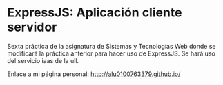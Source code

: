 ExpressJS: Aplicación cliente servidor
===================
Sexta práctica de la asignatura de Sistemas y Tecnologías Web donde se modificará la práctica anterior para hacer uso de ExpressJS. Se hará uso del servicio iaas de la ull.

Enlace a mi página personal: http://alu0100763379.github.io/
